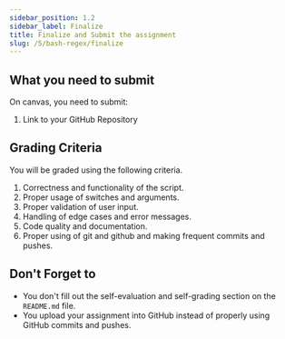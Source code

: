 ```yaml
---
sidebar_position: 1.2
sidebar_label: Finalize
title: Finalize and Submit the assignment
slug: /5/bash-regex/finalize
---
```


## What you need to submit

On canvas, you need to submit:

1. Link to your GitHub Repository

## Grading Criteria

You will be graded using the following criteria.

1. Correctness and functionality of the script.
2. Proper usage of switches and arguments.
3. Proper validation of user input.
4. Handling of edge cases and error messages.
5. Code quality and documentation.
6. Proper using of git and github and making frequent commits and pushes.

## Don't Forget to

* You don't fill out the self-evaluation and self-grading section on the `README.md` file.
* You upload your assignment into GitHub instead of properly using GitHub commits and pushes.
